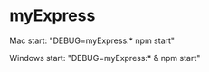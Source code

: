 # myExpress

Mac start: 
"DEBUG=myExpress:* npm start"

Windows start:
"DEBUG=myExpress:* & npm start"
